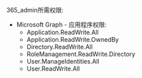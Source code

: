 365_admin所需权限:

- Microsoft Graph - 应用程序权限:
    - Application.ReadWrite.All
    - Application.ReadWrite.OwnedBy
    - Directory.ReadWrite.All
    - RoleManagement.ReadWrite.Directory
    - User.ManageIdentities.All
    - User.ReadWrite.All

